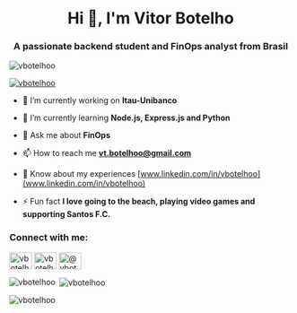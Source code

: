 <h1 align="center">Hi 👋, I'm Vitor Botelho</h1>
<h3 align="center">A passionate backend student and FinOps analyst from Brasil</h3>

<p align="left"> <img src="https://komarev.com/ghpvc/?username=vbotelhoo&label=Profile%20views&color=0e75b6&style=flat" alt="vbotelhoo" /> </p>

<p align="left"> <a href="https://github.com/ryo-ma/github-profile-trophy"><img src="https://github-profile-trophy.vercel.app/?username=vbotelhoo" alt="vbotelhoo" /></a> </p>

- 🔭 I’m currently working on **Itau-Unibanco**

- 🌱 I’m currently learning **Node.js, Express.js and Python**

- 💬 Ask me about **FinOps**

- 📫 How to reach me **vt.botelhoo@gmail.com**

- 📄 Know about my experiences [www.linkedin.com/in/vbotelhoo](www.linkedin.com/in/vbotelhoo)

- ⚡ Fun fact **I love going to the beach, playing video games and supporting Santos F.C.**

<h3 align="left">Connect with me:</h3>
<p align="left">
<a href="https://linkedin.com/in/vbotelhoo" target="blank"><img align="center" src="https://raw.githubusercontent.com/rahuldkjain/github-profile-readme-generator/master/src/images/icons/Social/linked-in-alt.svg" alt="vbotelhoo" height="30" width="40" /></a>
<a href="https://instagram.com/vbotelhoo" target="blank"><img align="center" src="https://raw.githubusercontent.com/rahuldkjain/github-profile-readme-generator/master/src/images/icons/Social/instagram.svg" alt="vbotelhoo" height="30" width="40" /></a>
<a href="https://medium.com/@vbotelhoo" target="blank"><img align="center" src="https://raw.githubusercontent.com/rahuldkjain/github-profile-readme-generator/master/src/images/icons/Social/medium.svg" alt="@vbotelhoo" height="30" width="40" /></a>
</p>

<p><img align="left" src="https://github-readme-stats.vercel.app/api/top-langs?username=vbotelhoo&show_icons=true&locale=en&layout=compact" alt="vbotelhoo" /></p>

<p>&nbsp;<img align="center" src="https://github-readme-stats.vercel.app/api?username=vbotelhoo&show_icons=true&locale=en" alt="vbotelhoo" /></p>

<p><img align="center" src="https://github-readme-streak-stats.herokuapp.com/?user=vbotelhoo&" alt="vbotelhoo" /></p>

